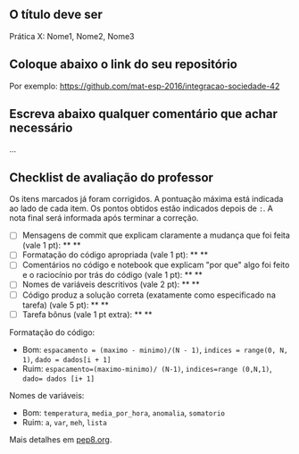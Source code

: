 ## O título deve ser

Prática X: Nome1, Nome2, Nome3

## Coloque abaixo o link do seu repositório

Por exemplo: https://github.com/mat-esp-2016/integracao-sociedade-42

## Escreva abaixo qualquer comentário que achar necessário

...

## Checklist de avaliação do professor

Os itens marcados já foram corrigidos. A pontuação máxima está indicada ao lado de cada item. Os pontos obtidos estão indicados depois de `:`. A nota final será informada após terminar a correção.

- [ ] Mensagens de commit que explicam claramente a mudança que foi feita (vale 1 pt): ** **
- [ ] Formatação do código apropriada (vale 1 pt): ** **
- [ ] Comentários no código e notebook que explicam "por que" algo foi feito e o raciocínio por trás do código (vale 1 pt): ** **
- [ ] Nomes de variáveis descritivos  (vale 2 pt): ** **
- [ ] Código produz a solução correta (exatamente como especificado na tarefa) (vale 5 pt): ** **
- [ ] Tarefa bônus (vale 1 pt extra): ** **

Formatação do código:

* Bom: `espacamento = (maximo - minimo)/(N - 1)`, `indices = range(0, N, 1)`, `dado = dados[i + 1]`
* Ruim: `espacamento=(maximo-minimo)/ (N-1)`, `indices=range (0,N,1)`, `dado= dados [i+ 1]`

Nomes de variáveis:

* Bom: `temperatura`, `media_por_hora`, `anomalia`, `somatorio`
* Ruim: `a`, `var`, `meh`, `lista`

Mais detalhes em [pep8.org](http://pep8.org/).
